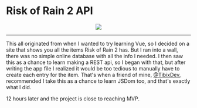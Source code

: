 # Risk of Rain 2 API

<p align="center">
    <a href="https://wakatime.com/badge/user/62fa37e7-7294-4c8f-91bc-7b49c9c136cb/project/7d57186a-bd1d-450f-8cc3-6e6ca5ffaa47" alt="Time spent on project (Wakatime)">
    <img src="https://wakatime.com/badge/user/62fa37e7-7294-4c8f-91bc-7b49c9c136cb/project/7d57186a-bd1d-450f-8cc3-6e6ca5ffaa47.svg" /></a>
</p>

---

This all originated from when I wanted to try learning Vue, so I decided on a site that shows you all the items Risk of Rain 2 has. But I ran into a wall, there was no simple online database with all the info I needed.
I then saw this as a chance to learn making a REST api, so I began with that, but after writing the app file I realized it would be too tedious to manually have to create each entry for the item. That's when a friend of mine, [@TibixDev](https://github.com/TibixDev), recommended I take this as a chance to learn JSDom too, and that's exactly what I did.

12 hours later and the project is close to reaching MVP.
